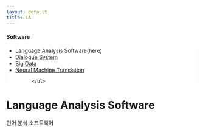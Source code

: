 ```yaml
---
layout: default
title: LA
---
```

<h4>Software</h4>
 <div class="linklink" style = "background-color:#ffffff;border-radius:0 15px">
          <ul class="posts-list">
           <li>Language Analysis Software(here)
           </li>
           <li class="post-link">
                <a class="post-title" href="https://youngjoongko.github.io/AboutUs/introduction/">Dialogue System</a>
           </li>
           <li class="post-link">
                <a class="post-title" href="https://youngjoongko.github.io/AboutUs/introduction/">Big Data</a>
           </li>
           <li class="post-link">
                <a class="post-title" href="https://youngjoongko.github.io/AboutUs/photos/">Neural Machine Translation</a>
           </li>
            
          </ul>
  </div>


<div class="post">
  <h1 class="pageTitle">Language Analysis Software</h1>	
  <p class="meta">언어 분석 소프트웨어</p>
